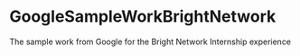 # GoogleSampleWorkBrightNetwork
The sample work from Google for the Bright Network Internship experience
